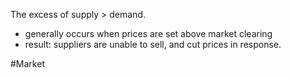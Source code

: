 The excess of supply > demand.
- generally occurs when prices are set above market clearing
- result: suppliers are unable to sell, and cut prices in response.

#Market 